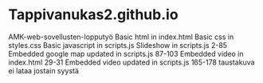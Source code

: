 # Tappivanukas2.github.io
AMK-web-sovellusten-lopputyö Basic html in index.html Basic css in styles.css Basic javascript in scripts.js Slideshow in scripts.js 2-85 Embedded google map updated in scripts.js 87-103 Embedded video in index.html 29-31 Embedded video updated in scripts.js 165-178
taustakuva ei lataa jostain syystä
